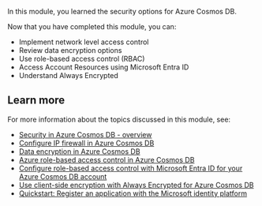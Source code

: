 In this module, you learned the security options for Azure Cosmos DB.

Now that you have completed this module, you can:

- Implement network level access control
- Review data encryption options
- Use role-based access control (RBAC)
- Access Account Resources using Microsoft Entra ID
- Understand Always Encrypted


## Learn more

For more information about the topics discussed in this module, see:

- [Security in Azure Cosmos DB - overview][/azure/cosmos-db/database-security]
- [Configure IP firewall in Azure Cosmos DB][/azure/cosmos-db/how-to-configure-firewall]
- [Data encryption in Azure Cosmos DB][/azure/cosmos-db/database-encryption-at-rest]
- [Azure role-based access control in Azure Cosmos DB][/azure/cosmos-db/role-based-access-control]
- [Configure role-based access control with Microsoft Entra ID for your Azure Cosmos DB account][/azure/cosmos-db/how-to-setup-rbac]
- [Use client-side encryption with Always Encrypted for Azure Cosmos DB][/azure/cosmos-db/how-to-always-encrypted]
- [Quickstart: Register an application with the Microsoft identity platform][/azure/active-directory/develop/quickstart-register-app]

[/azure/cosmos-db/database-security]: /azure/cosmos-db/database-security
[/azure/cosmos-db/how-to-configure-firewall]: /azure/cosmos-db/how-to-configure-firewall
[/azure/cosmos-db/database-encryption-at-rest]: /azure/cosmos-db/database-encryption-at-rest
[/azure/cosmos-db/role-based-access-control]: /azure/cosmos-db/role-based-access-control
[/azure/cosmos-db/how-to-setup-rbac]: /azure/cosmos-db/how-to-setup-rbac
[/azure/cosmos-db/how-to-always-encrypted]: /azure/cosmos-db/how-to-always-encrypted
[/azure/active-directory/develop/quickstart-register-app]: /azure/active-directory/develop/quickstart-register-app
